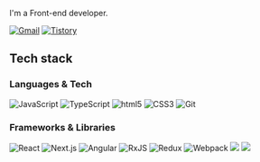 <!--
**kihyeoon/kihyeoon** is a ✨ _special_ ✨ repository because its `README.md` (this file) appears on your GitHub profile.

Here are some ideas to get you started:

- 🔭 I’m currently working on ...
- 🌱 I’m currently learning ...
- 👯 I’m looking to collaborate on ...
- 🤔 I’m looking for help with ...
- 💬 Ask me about ...
- 📫 How to reach me: ...
- 😄 Pronouns: ...
- ⚡ Fun fact: ...
-->
I'm a Front-end developer.

[![Gmail](https://img.shields.io/badge/Gmail-D14836?style=flat&logo=gmail&logoColor=white)](mailto:kihyeoon@gmail.com)
[![Tistory](https://img.shields.io/badge/Tistory-000000?style=flat&logo=Tistory&logoColor=white)](https://kion.tistory.com/)

## Tech stack

### Languages & Tech

![JavaScript](https://img.shields.io/badge/javascript-%23323330.svg?style=flat&logo=javascript&logoColor=%23F7DF1E) ![TypeScript](https://img.shields.io/badge/typescript-%23007ACC.svg?style=flat&logo=typescript&logoColor=white) ![html5](https://img.shields.io/badge/html5-%23E34F26.svg?style=flat&logo=html5&logoColor=white) ![CSS3](https://img.shields.io/badge/css3-%231572B6.svg?style=flat&logo=css3&logoColor=white) ![Git](https://img.shields.io/badge/git-%23F05033.svg?style=flat&logo=git&logoColor=white)

### Frameworks & Libraries

![React](https://img.shields.io/badge/react-%2320232a.svg?style=flat&logo=react&logoColor=%2361DAFB) 
![Next.js](https://img.shields.io/badge/Next.js-%23000000.svg?style=flat&logo=next.js&logoColor=white)
![Angular](https://img.shields.io/badge/angular-%23DD0031.svg?style=flat&logo=angular&logoColor=white) 
![RxJS](https://img.shields.io/badge/RxJS-%23B7178C.svg?style=flat&logo=reactivex&logoColor=white)
![Redux](https://img.shields.io/badge/redux-%23593d88.svg?style=flat&logo=redux&logoColor=white) 
![Webpack](https://img.shields.io/badge/webpack-%238DD6F9.svg?style=flat&logo=webpack&logoColor=black) 
<img src="https://img.shields.io/badge/Styled Components-DB7093?style=flat&logo=Styled Components&logoColor=white"/>
<img src="https://img.shields.io/badge/React Query-FF4154?style=flat&logo=React-Query&logoColor=white"/>
